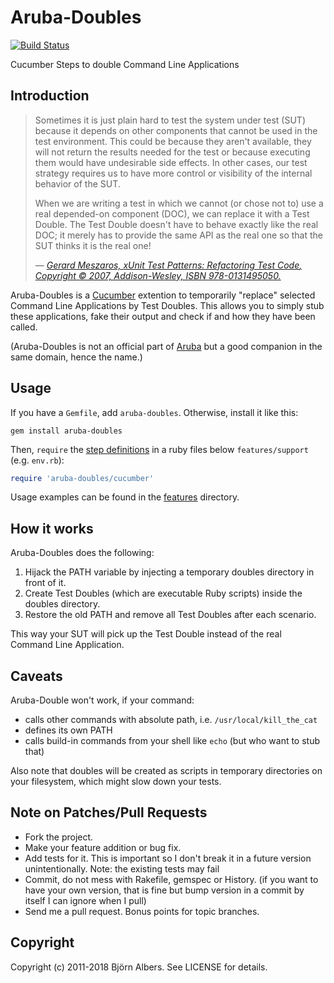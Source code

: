 # Aruba-Doubles

[![Build Status](https://secure.travis-ci.org/bjoernalbers/aruba-doubles.png)](http://travis-ci.org/bjoernalbers/aruba-doubles)

Cucumber Steps to double Command Line Applications

## Introduction

> Sometimes it is just plain hard to test the system under test (SUT)
> because it depends on other components that cannot be used in the test
> environment. This could be because they aren't available, they will not
> return the results needed for the test or because executing them would
> have undesirable side effects. In other cases, our test strategy
> requires us to have more control or visibility of the internal behavior
> of the SUT.
> 
> When we are writing a test in which we cannot (or chose not to) use a
> real depended-on component (DOC), we can replace it with a Test Double.
> The Test Double doesn't have to behave exactly like the real DOC; it
> merely has to provide the same API as the real one so that the SUT
> thinks it is the real one!
>
> &mdash; <cite>[Gerard Meszaros, *xUnit Test Patterns: Refactoring Test
> Code*, Copyright © 2007, Addison-Wesley, ISBN
> 978-0131495050.](http://xunitpatterns.com/Test%20Double.html)</cite>

Aruba-Doubles is a [Cucumber](http://cukes.info/) extention to
temporarily "replace" selected Command Line Applications by Test
Doubles.
This allows you to simply stub these applications, fake their output and
check if and how they have been called.

(Aruba-Doubles is not an official part of
[Aruba](https://github.com/cucumber/aruba) but a good companion in the
same domain, hence the name.)

## Usage

If you have a `Gemfile`, add `aruba-doubles`. Otherwise, install it like this:

    gem install aruba-doubles

Then, `require` the [step
definitions](https://github.com/bjoernalbers/aruba-doubles/blob/master/lib/aruba-doubles/cucumber.rb)
in a ruby files below `features/support` (e.g. `env.rb`):

```Ruby
require 'aruba-doubles/cucumber'
```

Usage examples can be found in the
[features](https://github.com/bjoernalbers/aruba-doubles/tree/master/features)
directory.

## How it works

Aruba-Doubles does the following:

1. Hijack the PATH variable by injecting a temporary doubles directory
   in front of it.
2. Create Test Doubles (which are executable Ruby scripts) inside the
   doubles directory.
3. Restore the old PATH and remove all Test Doubles  after each
   scenario.

This way your SUT will pick up the Test Double instead of the real
Command Line Application.

## Caveats

Aruba-Double won't work, if your command:

* calls other commands with absolute path, i.e. `/usr/local/kill_the_cat`
* defines its own PATH
* calls build-in commands from your shell like `echo` (but who want to stub that)

Also note that doubles will be created as scripts in temporary directories on your filesystem, which might slow down your tests.

## Note on Patches/Pull Requests

* Fork the project.
* Make your feature addition or bug fix.
* Add tests for it. This is important so I don't break it in a
  future version unintentionally.  Note: the existing tests may fail
* Commit, do not mess with Rakefile, gemspec or History.
  (if you want to have your own version, that is fine but bump version in a commit by itself I can ignore when I pull)
* Send me a pull request. Bonus points for topic branches.

## Copyright

Copyright (c) 2011-2018 Björn Albers. See LICENSE for details.
